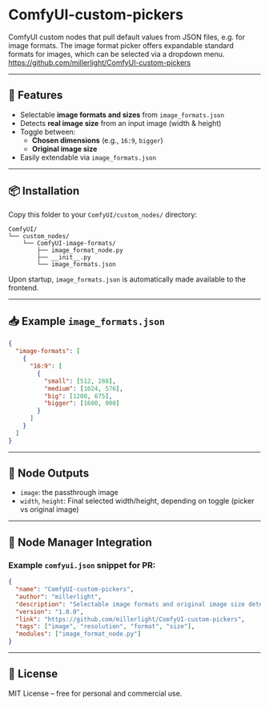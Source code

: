 # ComfyUI-custom-pickers

ComfyUI custom nodes that pull default values from JSON files, e.g. for image formats.
The image format picker offers expandable standard formats for images, which can be selected via a dropdown menu. 
https://github.com/millerlight/ComfyUI-custom-pickers

---

## 🔧 Features

- Selectable **image formats and sizes** from `image_formats.json`
- Detects **real image size** from an input image (width & height)
- Toggle between:
  - **Chosen dimensions** (e.g., `16:9`, `bigger`)
  - **Original image size**
- Easily extendable via `image_formats.json`

---

## 📦 Installation

Copy this folder to your `ComfyUI/custom_nodes/` directory:

```
ComfyUI/
└── custom_nodes/
    └── ComfyUI-image-formats/
        ├── image_format_node.py
        ├── __init__.py
        └── image_formats.json
```

Upon startup, `image_formats.json` is automatically made available to the frontend.

---

## 📥 Example `image_formats.json`

```json
{
  "image-formats": [
    {
      "16:9": [
        {
          "small": [512, 288],
          "medium": [1024, 576],
          "big": [1200, 675],
          "bigger": [1600, 900]
        }
      ]
    }
  ]
}
```

---

## 🧠 Node Outputs

- `image`: the passthrough image
- `width`, `height`: Final selected width/height, depending on toggle (picker vs original image)

---

## 🔁 Node Manager Integration

### Example `comfyui.json` snippet for PR:

```json
{
  "name": "ComfyUI-custom-pickers",
  "author": "millerlight",
  "description": "Selectable image formats and original image size detection for ComfyUI.",
  "version": "1.0.0",
  "link": "https://github.com/millerlight/ComfyUI-custom-pickers",
  "tags": ["image", "resolution", "format", "size"],
  "modules": ["image_format_node.py"]
}
```

---

## 📜 License

MIT License – free for personal and commercial use.